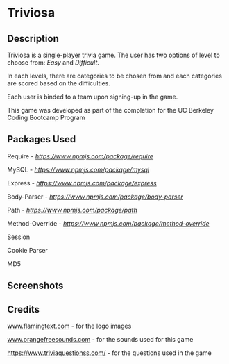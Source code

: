 # Triviosa

## Description

Triviosa is a single-player trivia game. The user has two options of level to choose from: _Easy_ and _Difficult_.

In each levels, there are categories to be chosen from and each categories are scored based on the difficulties.

Each user is binded to a team upon signing-up in the game.

This game was developed as part of the completion for the UC Berkeley Coding Bootcamp Program

## Packages Used

Require - _https://www.npmjs.com/package/require_

MySQL - _https://www.npmjs.com/package/mysql_

Express - _https://www.npmjs.com/package/express_

Body-Parser - _https://www.npmjs.com/package/body-parser_

Path - _https://www.npmjs.com/package/path_

Method-Override - _https://www.npmjs.com/package/method-override_

Session

Cookie Parser

MD5

## Screenshots

## Credits

www.flamingtext.com - for the logo images

www.orangefreesounds.com - for the sounds used for this game

https://www.triviaquestionss.com/ - for the questions used in the game